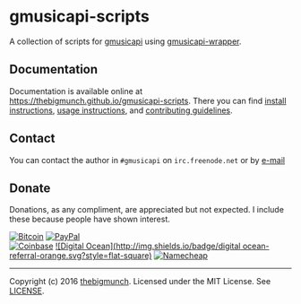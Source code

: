 gmusicapi-scripts
=================

A collection of scripts for [gmusicapi](https://github.com/simon-weber/gmusicapi) using [gmusicapi-wrapper](https://github.com/thebigmunch/gmusicapi-wrapper).


## Documentation

Documentation is available online at <https://thebigmunch.github.io/gmusicapi-scripts>. There you can find [install instructions](https://thebigmunch.github.io/gmusicapi-scripts/install/), [usage instructions](https://thebigmunch.github.io/gmusicapi-scripts/usage/), and [contributing guidelines](https://thebigmunch.github.io/gmusicapi-scripts/contributing/).


## Contact

You can contact the author in ``#gmusicapi`` on ``irc.freenode.net`` or by [e-mail](mailto:mail@thebigmunch.me)


## Donate

Donations, as any compliment, are appreciated but not expected. I include these because people have shown interest.

[![Bitcoin](http://img.shields.io/badge/bitcoin-donate-green.svg?style=flat-square)](https://coinbase.com/thebigmunch) [![PayPal](http://img.shields.io/badge/paypal-donate-green.svg?style=flat-square)](https://www.paypal.com/cgi-bin/webscr?cmd=_donations&business=DHDVLSYW8V8N4&lc=US&item_name=thebigmunch&currency_code=USD)  
[![Coinbase](http://img.shields.io/badge/coinbase-referral-orange.svg?style=flat-square)](https://coinbase.com/?r=52502f01e0fdd4d3ef000253&utm_campaign=user-referral&src=referral-link) [![Digital Ocean](http://img.shields.io/badge/digital ocean-referral-orange.svg?style=flat-square)](https://www.digitalocean.com/?refcode=3823208a0597) [![Namecheap](http://img.shields.io/badge/namecheap-referral-orange.svg?style=flat-square)](http://www.namecheap.com/?aff=67208)

-----

Copyright (c) 2016 [thebigmunch](mailto:mail@thebigmunch.me). Licensed under the MIT License. See [LICENSE](LICENSE).
